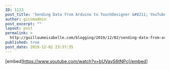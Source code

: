 ```yaml
---
ID: 1123
post_title: 'Sending Data from Arduino to TouchDesigner &#8211; YouTube'
author: gicomadmin
post_excerpt: ""
layout: post
permalink: >
  http://guillaumeisabelle.com/blogging/2019/12/02/sending-data-from-arduino-to-touchdesigner-youtube/
published: true
post_date: 2019-12-02 23:37:35
---
```

[embed]https://www.youtube.com/watch?v=bUVavS6tNPc[/embed]